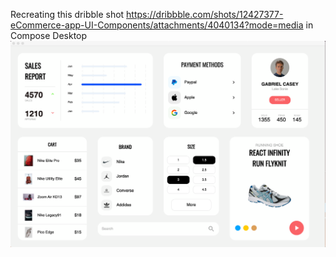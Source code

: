 Recreating this dribble shot https://dribbble.com/shots/12427377-eCommerce-app-UI-Components/attachments/4040134?mode=media
in Compose Desktop
![DribbleSport](docs/compose_desktop.png)